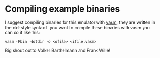 # Compiling example binaries

I suggest compiling binaries for this emulator with [vasm](http://sun.hasenbraten.de/vasm/), they are written in the old-style syntax If you want to compile these binaries with vasm you can do it like this:

```
vasm -Fbin -dotdir -o <ofile> <ifile.vasm>
```

Big shout out to Volker Barthelmann and Frank Wille!